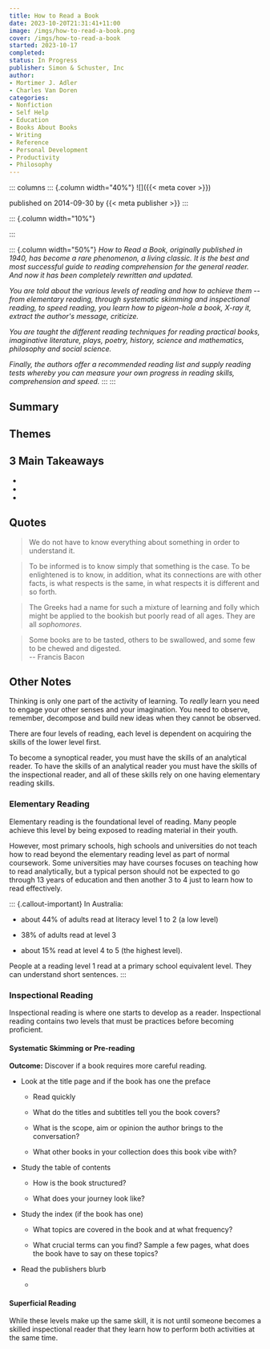 ```yaml
---
title: How to Read a Book
date: 2023-10-20T21:31:41+11:00
image: /imgs/how-to-read-a-book.png
cover: /imgs/how-to-read-a-book
started: 2023-10-17
completed:
status: In Progress
publisher: Simon & Schuster, Inc
author:
- Mortimer J. Adler
- Charles Van Doren
categories:
- Nonfiction
- Self Help
- Education
- Books About Books
- Writing
- Reference
- Personal Development
- Productivity
- Philosophy
---
```


::: columns
::: {.column width="40%"}
![]({{< meta cover >}})

published on 2014-09-30 by {{< meta publisher >}}
:::

::: {.column width="10%"}
<!-- empty column to create gap -->
:::

::: {.column width="50%"}
*How to Read a Book, originally published in 1940, has become a rare phenomenon, a living classic. It is the best and most successful guide to reading comprehension for the general reader. And now it has been completely rewritten and updated.*

*You are told about the various levels of reading and how to achieve them -- from elementary reading, through systematic skimming and inspectional reading, to speed reading, you learn how to pigeon-hole a book, X-ray it, extract the author's message, criticize.*

*You are taught the different reading techniques for reading practical books, imaginative literature, plays, poetry, history, science and mathematics, philosophy and social science.*

*Finally, the authors offer a recommended reading list and supply reading tests whereby you can measure your own progress in reading skills, comprehension and speed.*
:::
:::

## Summary

## Themes

## 3 Main Takeaways

-   

-   

-   

## Quotes

> We do not have to know everything about something in order to understand it.

> To be informed is to know simply that something is the case. To be enlightened is to know, in addition, what its connections are with other facts, is what respects is the same, in what respects it is different and so forth.

> The Greeks had a name for such a mixture of learning and folly which might be applied to the bookish but poorly read of all ages. They are all *sophomores*.

> Some books are to be tasted, others to be swallowed, and some few to be chewed and digested.\
> -- Francis Bacon

## Other Notes

Thinking is only one part of the activity of learning. To *really* learn you need to engage your other senses and your imagination. You need to observe, remember, decompose and build new ideas when they cannot be observed.

There are four levels of reading, each level is dependent on acquiring the skills of the lower level first.

To become a synoptical reader, you must have the skills of an analytical reader. To have the skills of an analytical reader you must have the skills of the inspectional reader, and all of these skills rely on one having elementary reading skills.

### Elementary Reading

Elementary reading is the foundational level of reading. Many people achieve this level by being exposed to reading material in their youth.

However, most primary schools, high schools and universities do not teach how to read beyond the elementary reading level as part of normal coursework. Some universities may have courses focuses on teaching how to read analytically, but a typical person should not be expected to go through 13 years of education and then another 3 to 4 just to learn how to read effectively.

::: {.callout-important}
In Australia:

-   about 44% of adults read at literacy level 1 to 2 (a low level)

-   38% of adults read at level 3

-   about 15% read at level 4 to 5 (the highest level).

People at a reading level 1 read at a primary school equivalent level. They can understand short sentences.
:::

### Inspectional Reading

Inspectional reading is where one starts to develop as a reader. Inspectional reading contains two levels that must be practices before becoming proficient.

#### Systematic Skimming or Pre-reading

**Outcome:** Discover if a book requires more careful reading.

-   Look at the title page and if the book has one the preface

    -   Read quickly

    -   What do the titles and subtitles tell you the book covers?

    -   What is the scope, aim or opinion the author brings to the conversation?

    -   What other books in your collection does this book vibe with?

-   Study the table of contents

    -   How is the book structured?

    -   What does your journey look like?

-   Study the index (if the book has one)

    -   What topics are covered in the book and at what frequency?

    -   What crucial terms can you find? Sample a few pages, what does the book have to say on these topics?

-   Read the publishers blurb

    -   

#### Superficial Reading

While these levels make up the same skill, it is not until someone becomes a skilled inspectional reader that they learn how to perform both activities at the same time.
